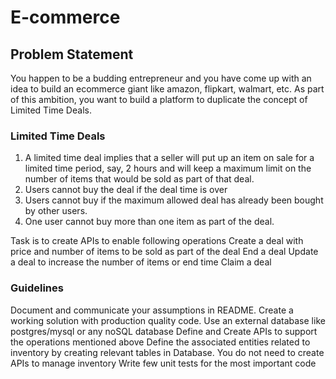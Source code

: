 # E-commerce

## Problem Statement

You happen to be a budding entrepreneur and you have come up with an idea to build an ecommerce giant like amazon, flipkart, walmart, etc. As part of this ambition, you want to build a platform to duplicate the concept of Limited Time Deals.
    
### Limited Time Deals

1. A limited time deal implies that a seller will put up an item on sale for a limited time period, say, 2 hours and will keep a maximum limit on the number of items that would be sold as part of that deal. 
2. Users cannot buy the deal if the deal time is over 
3. Users cannot buy if the maximum allowed deal has already been bought by other users.
4. One user cannot buy more than one item as part of the deal.
    
Task is to create APIs to enable following operations
Create a deal with price and number of items to be sold as part of the deal
End a deal 
Update a deal to increase the number of items or end time
Claim a deal

### Guidelines
Document and communicate  your assumptions in README. 
Create a working solution with production quality code.
Use an external database like postgres/mysql or any noSQL database
Define and Create APIs to support the operations mentioned above
Define the associated entities related to inventory by creating relevant tables in Database. You do not need to create APIs to manage inventory
Write few unit tests for the most important code
